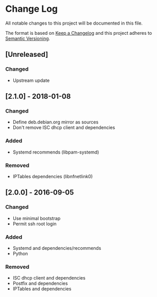 # Change Log
All notable changes to this project will be documented in this file.

The format is based on [Keep a Changelog](http://keepachangelog.com/)
and this project adheres to [Semantic Versioning](http://semver.org/).

## [Unreleased]
### Changed
- Upstream update

## [2.1.0] - 2018-01-08
### Changed
- Define deb.debian.org mirror as sources
- Don't remove ISC dhcp client and dependencies

### Added
- Systemd recommends (libpam-systemd)

### Removed
- IPTables dependencies (libnfnetlink0)

## [2.0.0] - 2016-09-05
### Changed
- Use minimal bootstrap
- Permit ssh root login

### Added
- Systemd and dependencies/recommends
- Python

### Removed
- ISC dhcp client and dependencies
- Postfix and dependencies
- IPTables and dependencies

